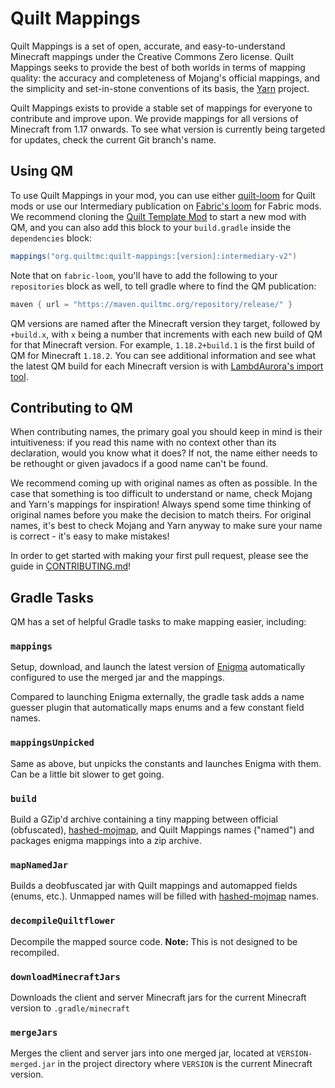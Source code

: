 # Quilt Mappings

Quilt Mappings is a set of open, accurate, and easy-to-understand Minecraft mappings
under the Creative Commons Zero license. Quilt Mappings seeks to provide the best of
both worlds in terms of mapping quality: the accuracy and completeness of Mojang's
official mappings, and the simplicity and set-in-stone conventions of its basis, the
[Yarn](https://github.com/FabricMC/yarn) project.

Quilt Mappings exists to provide a stable set of mappings for everyone to contribute
and improve upon. We provide mappings for all versions of Minecraft from 1.17 onwards.
To see what version is currently being targeted for updates, check the current Git branch's name.

## Using QM

To use Quilt Mappings in your mod, you can use either [quilt-loom](https://github.com/QuiltMC/quilt-loom)
for Quilt mods or use our Intermediary publication on [Fabric's loom](https://github.com/FabricMC/fabric-loom)
for Fabric mods. We recommend cloning the [Quilt Template Mod](https://github.com/QuiltMC/quilt-template-mod)
to start a new mod with QM, and you can also add this block to your `build.gradle` inside the `dependencies` block:

```groovy
mappings("org.quiltmc:quilt-mappings:[version]:intermediary-v2")
```

Note that on `fabric-loom`, you'll have to add the following to your `repositories` block as well, to tell gradle
where to find the QM publication:

```groovy
maven { url = "https://maven.quiltmc.org/repository/release/" }
```

QM versions are named after the Minecraft version they target, followed by `+build.x`,
with `x` being a number that increments with each new build of QM for that Minecraft version.
For example, `1.18.2+build.1` is the first build of QM for Minecraft `1.18.2`. You can see additional
information and see what the latest QM build for each Minecraft version is with [LambdAurora's import tool](https://lambdaurora.dev/tools/import_quilt.html).

## Contributing to QM

When contributing names, the primary goal you should keep in mind is their intuitiveness:
if you read this name with no context other than its declaration, would you know what it does?
If not, the name either needs to be rethought or given javadocs if a good name can't be found.

We recommend coming up with original names as often as possible. In the case that something is too
difficult to understand or name, check Mojang and Yarn's mappings for inspiration! Always spend some
time thinking of original names before you make the decision to match theirs. For original names, it's
best to check Mojang and Yarn anyway to make sure your name is correct - it's easy to make mistakes!

In order to get started with making your first pull request, 
please see the guide in [CONTRIBUTING.md](CONTRIBUTING.md#guide-pull-requests)!

## Gradle Tasks

QM has a set of helpful Gradle tasks to make mapping easier, including:

### `mappings`
Setup, download, and launch the latest version of [Enigma](https://github.com/QuiltMC/enigma) automatically configured to use the merged jar and the mappings.

Compared to launching Enigma externally, the gradle task adds a name guesser plugin that automatically maps enums and a few constant field names.

### `mappingsUnpicked`
Same as above, but unpicks the constants and launches Enigma with them. Can be a little bit slower to get going.


### `build`
Build a GZip'd archive containing a tiny mapping between official (obfuscated), [hashed-mojmap](https://github.com/QuiltMC/mappings-hasher), and Quilt Mappings names ("named") and packages enigma mappings into a zip archive.

### `mapNamedJar`
Builds a deobfuscated jar with Quilt mappings and automapped fields (enums, etc.). Unmapped names will be filled with [hashed-mojmap](https://github.com/QuiltMC/mappings-hasher) names.

### `decompileQuiltflower`
Decompile the mapped source code. **Note:** This is not designed to be recompiled.

### `downloadMinecraftJars`
Downloads the client and server Minecraft jars for the current Minecraft version to `.gradle/minecraft`

### `mergeJars`

Merges the client and server jars into one merged jar, located at `VERSION-merged.jar` in the project directory
where `VERSION` is the current Minecraft version.